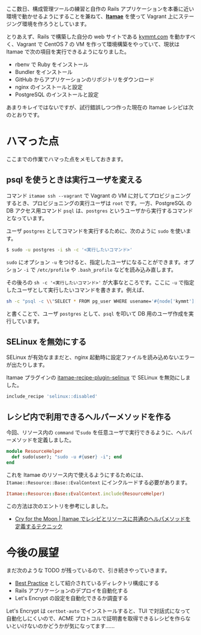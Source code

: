 <!-- Itamae + Vagrant でステージング環境を構築しようとしている -->

ここ数日、構成管理ツールの練習と自作の Rails アプリケーションを本番に近い環境で動かせるようにすることを兼ねて、[**Itamae**](http://itamae.kitchen) を使って Vagrant 上にステージング環境を作ろうとしています。

とりあえず、Rails で構築した自分の web サイトである [kymmt.com](https://kymmt.com/) を動かすべく、Vagrant で CentOS 7 の VM を作って環境構築をやっていて、現状は Itamae で次の項目を実行できるようになりました。

- rbenv で Ruby をインストール
- Bundler をインストール
- GitHub からアプリケーションのリポジトリをダウンロード
- nginx のインストールと設定
- PostgreSQL のインストールと設定

あまりキレイではないですが、試行錯誤しつつ作った現在の Itamae レシピは次のとおりです。

<script src="https://gist.github.com/kymmt90/9b7709cf57369aeae70d87f10524c1a1.js"></script>

# ハマった点

ここまでの作業でハマった点をメモしておきます。

## psql を使うときは実行ユーザを変える

コマンド `itamae ssh --vagrant` で Vagrant の VM に対してプロビジョニングするとき、プロビジョニングの実行ユーザは `root` です。一方、PostgreSQL の DB アクセス用コマンド `psql` は、`postgres` というユーザから実行するコマンドとなっています。

ユーザ `postgres` としてコマンドを実行するために、次のように `sudo` を使います。

```sh
$ sudo -u postgres -i sh -c '<実行したいコマンド>'
```

`sudo` にオプション `-u` をつけると、指定したユーザになることができます。オプション `-i` で `/etc/profile` や `.bash_profile` などを読み込み直します。

その後ろの `sh -c '<実行したいコマンド>'` が大事なところです。ここに `-u` で指定したユーザとして実行したいコマンドを書きます。例えば、

```sh
sh -c "psql -c \\"SELECT * FROM pg_user WHERE usename='#{node['kymmt']['dbuser']}'\\""
```

と書くことで、ユーザ `postgres` として、`psql` を叩いて DB 用のユーザ作成を実行しています。

## SELinux を無効にする

SELinux が有効なままだと、nginx 起動時に設定ファイルを読み込めないエラーが出たりします。

Itamae プラグインの [itamae-recipe-plugin-selinux](https://github.com/mizzy/itamae-plugin-recipe-selinux) で SELinux を無効にしました。

```ruby
include_recipe 'selinux::disabled'
```

## レシピ内で利用できるヘルパーメソッドを作る

今回、リソース内の `command` で`sudo` を任意ユーザで実行できるように、ヘルパーメソッドを定義しました。

```ruby
module ResourceHelper
  def sudo(user); "sudo -u #{user} -i"; end
end
```

これを Itamae のリソース内で使えるようにするためには、`Itamae::Resource::Base::EvalContext` にインクルードする必要があります。

```ruby
Itamae::Resource::Base::EvalContext.include(ResourceHelper)
```

この方法は次のエントリを参考にしました。

- [Cry for the Moon | Itamae でレシピとリソースに共通のヘルパメソッドを定義するテクニック](http://mozami.me/2016/07/17/itamae_hack.html)

# 今後の展望

まだ次のような TODO が残っているので、引き続きやっていきます。

- [Best Practice](https://github.com/itamae-kitchen/itamae/wiki/Best-Practice) として紹介されているディレクトリ構成にする
- Rails アプリケーションのデプロイを自動化する
- Let's Encrypt の設定を自動化できるか調査する

Let's Encrypt は `certbot-auto` でインストールすると、TUI で対話式になって自動化しにくいので、ACME プロトコルで証明書を取得できるレシピを作らないといけないのかどうかが気になってます……
